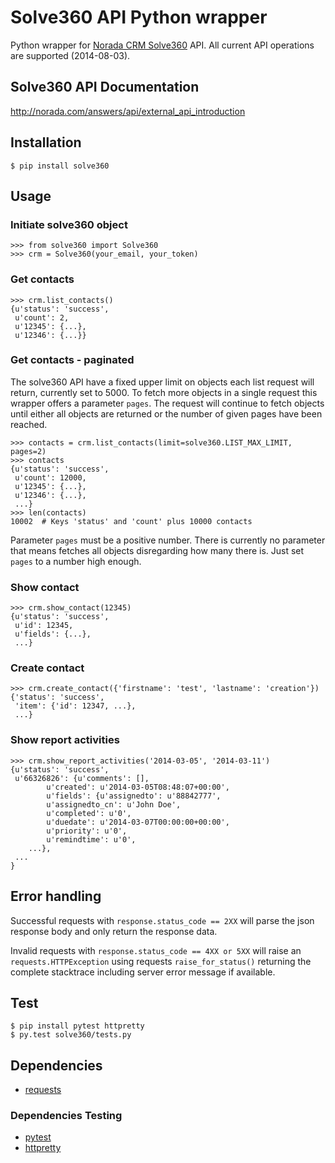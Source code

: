 

# Solve360 API Python wrapper

Python wrapper for [Norada CRM Solve360](http://norada.com/) API. All current API operations are supported (2014-08-03).


## Solve360 API Documentation

http://norada.com/answers/api/external_api_introduction


## Installation

    $ pip install solve360


## Usage

### Initiate solve360 object

    >>> from solve360 import Solve360
    >>> crm = Solve360(your_email, your_token)

### Get contacts

    >>> crm.list_contacts()
    {u'status': 'success',
     u'count': 2,
     u'12345': {...},
     u'12346': {...}}
     
### Get contacts - paginated

The solve360 API have a fixed upper limit on objects each list request will return, currently set to 5000.
To fetch more objects in a single request this wrapper offers a parameter `pages`. The request
will continue to fetch objects until either all objects are returned or the number of given
pages have been reached. 

    >>> contacts = crm.list_contacts(limit=solve360.LIST_MAX_LIMIT, pages=2)
    >>> contacts
    {u'status': 'success',
     u'count': 12000,
     u'12345': {...},
     u'12346': {...}, 
     ...}
    >>> len(contacts)
    10002  # Keys 'status' and 'count' plus 10000 contacts 

Parameter `pages` must be a positive number. There is currently no 
parameter that means fetches all objects disregarding how many there is. Just set `pages` to
a number high enough. 

### Show contact

    >>> crm.show_contact(12345)
    {u'status': 'success',
     u'id': 12345,
     u'fields': {...},
     ...}

### Create contact

    >>> crm.create_contact({'firstname': 'test', 'lastname': 'creation'})
    {'status': 'success',
     'item': {'id': 12347, ...},
     ...}

### Show report activities 

    >>> crm.show_report_activities('2014-03-05', '2014-03-11')
    {u'status': 'success', 
     u'66326826': {u'comments': [],
            u'created': u'2014-03-05T08:48:07+00:00',
            u'fields': {u'assignedto': u'88842777',
            u'assignedto_cn': u'John Doe',
            u'completed': u'0',
            u'duedate': u'2014-03-07T00:00:00+00:00',
            u'priority': u'0',
            u'remindtime': u'0',
        ...}, 
     ...
    }


## Error handling

Successful requests with `response.status_code == 2XX` will parse the json response body and only return the response data.

Invalid requests with `response.status_code == 4XX or 5XX` will raise an `requests.HTTPException` using requests `raise_for_status()` returning the complete stacktrace including server error message if available.


## Test

    $ pip install pytest httpretty
    $ py.test solve360/tests.py


## Dependencies

* [requests](https://pypi.python.org/pypi/requests)

### Dependencies Testing

* [pytest](https://pypi.python.org/pypi/pytest)
* [httpretty](https://pypi.python.org/pypi/httpretty)

